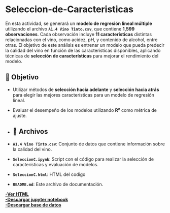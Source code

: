 # Seleccion-de-Caracteristicas

En esta actividad, se generará un **modelo de regresión lineal múltiple** utilizando el archivo **`A1.4 Vino Tinto.csv`**, que contiene **1,599 observaciones**.
Cada observación incluye **11 características** distintas relacionadas con el vino, como acidez, pH, y contenido de alcohol, entre otras. El objetivo de este análisis es entrenar 
un modelo que pueda predecir la calidad del vino en función de las características disponibles, aplicando técnicas de **selección de características** para mejorar el rendimiento del modelo.

## 🎯 Objetivo

- Utilizar métodos de **selección hacia adelante** y **selección hacia atrás** para elegir las mejores características para un modelo de regresión lineal.
- Evaluar el desempeño de los modelos utilizando **R²** como métrica de ajuste.

- ## 📂 Archivos

- **`A1.4 Vino Tinto.csv`**: Conjunto de datos que contiene información sobre la calidad del vino.
- **`SeleccionC.ipynb`**: Script con el código para realizar la selección de características y evaluación de modelos.
- **`SeleccionC.html`**: HTML del codigo 
- **`README.md`**: Este archivo de documentación.

**[-Ver HTML](SeleccionC.html)**    
**[-Descargar jupyter notebook](SeleccionC.ipynb)**  
**[-Descargar base de datos](A1.4VinoTinto.csv)**  
